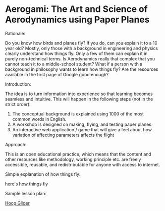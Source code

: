 # Aerogami: The Art and Science of Aerodynamics using Paper Planes
Rationale: 

Do you know how birds and planes fly? If you do, can you explain it to a 10 year old? Mostly, only those with a background in engineering and physics clearly understand how things fly. Only a few of them can explain it in purely non-technical terms.  Is Aerodynamics really that complex that you cannot teach it to a middle-school student? What if a person with a background in philosophy wants to learn how things fly? Are the resources available in the first page of Google good enough? 

Introduction:

The idea is to turn information into experience so that learning becomes seamless and intuitive. This will happen in the following steps (not in the strict order):
1.	The conceptual background is explained using 1000 of the most common words in English. 
2.	A workshop is designed on making, flying, and testing paper planes.
3.	An interactive web application / game that will give a feel about how variation of affecting parameters affects the flight

Approach:

This is an open educational practice, which means that the content and other resources like methodology, working principle etc. are freely accessible, reusable, and redistributable for anyone with access to internet. 

Simple explanation of how things fly:

<a href = "https://github.com/kshitizkhanal7/Aerogami/blob/master/How%20Things%20Fly.ipynb">here's how things fly</a>

Sample lesson plan:

<a href = "https://github.com/kshitizkhanal7/Aerogami/blob/master/Hoop%2BGlider.ipynb">Hoop Glider</a> 
